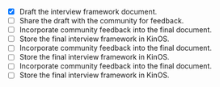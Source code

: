 - [x] Draft the interview framework document.
- [ ] Share the draft with the community for feedback. 
- [ ] Incorporate community feedback into the final document.
- [ ] Store the final interview framework in KinOS.
- [ ] Incorporate community feedback into the final document.
- [ ] Store the final interview framework in KinOS.
- [ ] Incorporate community feedback into the final document.
- [ ] Store the final interview framework in KinOS.